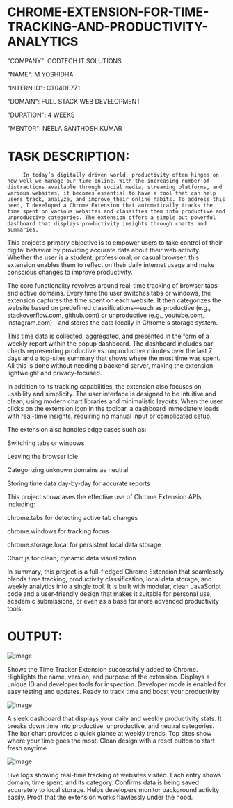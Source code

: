 # CHROME-EXTENSION-FOR-TIME-TRACKING-AND-PRODUCTIVITY-ANALYTICS


"COMPANY": CODTECH IT SOLUTIONS

"NAME": M YOSHIDHA

"INTERN ID": CT04DF771

"DOMAIN": FULL STACK WEB DEVELOPMENT

"DURATION": 4 WEEKS

"MENTOR": NEELA SANTHOSH KUMAR


# TASK DESCRIPTION:

         In today’s digitally driven world, productivity often hinges on how well we manage our time online. With the increasing number of distractions available through social media, streaming platforms, and various websites, it becomes essential to have a tool that can help users track, analyze, and improve their online habits. To address this need, I developed a Chrome Extension that automatically tracks the time spent on various websites and classifies them into productive and unproductive categories. The extension offers a simple but powerful dashboard that displays productivity insights through charts and summaries.

This project’s primary objective is to empower users to take control of their digital behavior by providing accurate data about their web activity. Whether the user is a student, professional, or casual browser, this extension enables them to reflect on their daily internet usage and make conscious changes to improve productivity.

The core functionality revolves around real-time tracking of browser tabs and active domains. Every time the user switches tabs or windows, the extension captures the time spent on each website. It then categorizes the website based on predefined classifications—such as productive (e.g., stackoverflow.com, github.com) or unproductive (e.g., youtube.com, instagram.com)—and stores the data locally in Chrome's storage system.

This time data is collected, aggregated, and presented in the form of a weekly report within the popup dashboard. The dashboard includes bar charts representing productive vs. unproductive minutes over the last 7 days and a top-sites summary that shows where the most time was spent. All this is done without needing a backend server, making the extension lightweight and privacy-focused.

In addition to its tracking capabilities, the extension also focuses on usability and simplicity. The user interface is designed to be intuitive and clean, using modern chart libraries and minimalistic layouts. When the user clicks on the extension icon in the toolbar, a dashboard immediately loads with real-time insights, requiring no manual input or complicated setup.

The extension also handles edge cases such as:

Switching tabs or windows

Leaving the browser idle

Categorizing unknown domains as neutral

Storing time data day-by-day for accurate reports

This project showcases the effective use of Chrome Extension APIs, including:

chrome.tabs for detecting active tab changes

chrome.windows for tracking focus

chrome.storage.local for persistent local data storage

Chart.js for clean, dynamic data visualization

In summary, this project is a full-fledged Chrome Extension that seamlessly blends time tracking, productivity classification, local data storage, and weekly analytics into a single tool. It is built with modular, clean JavaScript code and a user-friendly design that makes it suitable for personal use, academic submissions, or even as a base for more advanced productivity tools.



# OUTPUT:



![Image](https://github.com/user-attachments/assets/f8772ee1-97f4-4fd4-8512-b36866746031)




Shows the Time Tracker Extension successfully added to Chrome.
Highlights the name, version, and purpose of the extension.
Displays a unique ID and developer tools for inspection.
Developer mode is enabled for easy testing and updates.
Ready to track time and boost your productivity.




![Image](https://github.com/user-attachments/assets/67b21244-72cf-40e7-86c2-4ec2254b2ba5)




A sleek dashboard that displays your daily and weekly productivity stats.
It breaks down time into productive, unproductive, and neutral categories.
The bar chart provides a quick glance at weekly trends.
Top sites show where your time goes the most.
Clean design with a reset button to start fresh anytime.




![Image](https://github.com/user-attachments/assets/50389be6-b6b6-44f9-86e1-0cb9fe25f4c1)




Live logs showing real-time tracking of websites visited.
Each entry shows domain, time spent, and its category.
Confirms data is being saved accurately to local storage.
Helps developers monitor background activity easily.
Proof that the extension works flawlessly under the hood.

